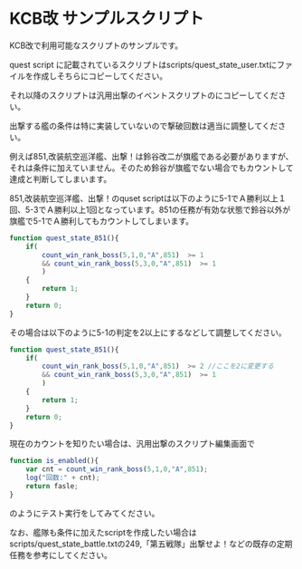 # KCB改 サンプルスクリプト

KCB改で利用可能なスクリプトのサンプルです。

quest script に記載されているスクリプトはscripts/quest_state_user.txtにファイルを作成しそちらにコピーしてください。

それ以降のスクリプトは汎用出撃のイベントスクリプトのにコピーしてください。

出撃する艦の条件は特に実装していないので撃破回数は適当に調整してください。

例えば851,改装航空巡洋艦、出撃！は鈴谷改二が旗艦である必要がありますが、それは条件に加えていません。そのため鈴谷が旗艦でない場合でもカウントして達成と判断してしまいます。

851,改装航空巡洋艦、出撃！のquset scriptは以下のように5-1でＡ勝利以上１回、5-3でＡ勝利以上1回となっています。851の任務が有効な状態で鈴谷以外が旗艦で5-1でＡ勝利してもカウントしてしまいます。
```javascript
function quest_state_851(){
	if(
		count_win_rank_boss(5,1,0,"A",851)  >= 1
		&& count_win_rank_boss(5,3,0,"A",851)  >= 1
		)
	{
		return 1;
	}
	return 0;
}
```
その場合は以下のように5-1の判定を2以上にするなどして調整してください。
```javascript
function quest_state_851(){
	if(
		count_win_rank_boss(5,1,0,"A",851)  >= 2 //ここを2に変更する
		&& count_win_rank_boss(5,3,0,"A",851)  >= 1
		)
	{
		return 1;
	}
	return 0;
}
```

現在のカウントを知りたい場合は、汎用出撃のスクリプト編集画面で
```javascript
function is_enabled(){
	var cnt = count_win_rank_boss(5,1,0,"A",851);
	log("回数:" + cnt);
	return fasle;
}
```
のようにテスト実行をしてみてください。

なお、艦隊も条件に加えたscriptを作成したい場合はscripts/quest_state_battle.txtの249,「第五戦隊」出撃せよ！などの既存の定期任務を参考にしてください。
